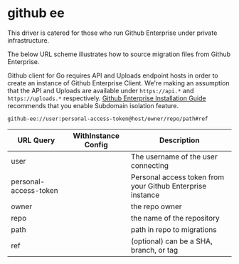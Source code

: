 # github ee

This driver is catered for those who run Github Enterprise under private infrastructure.

The below URL scheme illustrates how to source migration files from Github Enterprise.

Github client for Go requires API and Uploads endpoint hosts in order to create an instance of Github Enterprise Client. We're making an assumption that the API and Uploads are available under `https://api.*` and `https://uploads.*` respectively. [Github Enterprise Installation Guide](https://help.github.com/en/enterprise/2.15/admin/installation/enabling-subdomain-isolation) recommends that you enable Subdomain isolation feature.

`github-ee://user:personal-access-token@host/owner/repo/path#ref`

| URL Query  | WithInstance Config | Description |
|------------|---------------------|-------------|
| user | | The username of the user connecting |
| personal-access-token | | Personal access token from your Github Enterprise instance |
| owner | | the repo owner |
| repo | | the name of the repository |
| path | | path in repo to migrations |
| ref | | (optional) can be a SHA, branch, or tag |

